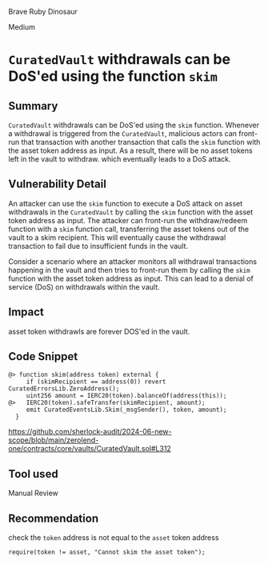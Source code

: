 Brave Ruby Dinosaur

Medium

# `CuratedVault` withdrawals can be DoS'ed using the function `skim`

## Summary
`CuratedVault` withdrawals can be DoS'ed using the `skim` function. Whenever a withdrawal is triggered from the `CuratedVault`, malicious actors can front-run that transaction with another transaction that calls the `skim` function with the asset token address as input. As a result, there will be no asset tokens left in the vault to withdraw. which eventually leads to a DoS attack. 

## Vulnerability Detail
An attacker can use the `skim` function to execute a DoS attack on asset withdrawals in the `CuratedVault` by calling the `skim` function with the asset token address as input. The attacker can front-run the withdraw/redeem function with a `skim` function call, transferring the asset tokens out of the vault to a skim recipient. This will eventually cause the withdrawal transaction to fail due to insufficient funds in the vault.

Consider a scenario where an attacker monitors all withdrawal transactions happening in the vault and then tries to front-run them by calling the `skim` function with the asset token address as input. This can lead to a denial of service (DoS) on withdrawals within the vault.

## Impact
asset token withdrawls are forever DOS'ed in the vault. 
## Code Snippet
```solidity
@> function skim(address token) external {
     if (skimRecipient == address(0)) revert CuratedErrorsLib.ZeroAddress();
     uint256 amount = IERC20(token).balanceOf(address(this));
@>   IERC20(token).safeTransfer(skimRecipient, amount);
     emit CuratedEventsLib.Skim(_msgSender(), token, amount);
  }
```
https://github.com/sherlock-audit/2024-06-new-scope/blob/main/zerolend-one/contracts/core/vaults/CuratedVault.sol#L312
## Tool used
Manual Review

## Recommendation
check the `token` address is not equal to the `asset` token address 
```solidity
require(token != asset, "Cannot skim the asset token"); 
```